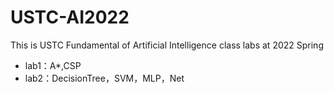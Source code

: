 # USTC-AI2022
This is USTC Fundamental of Artificial Intelligence class labs at 2022 Spring
* lab1：A*,CSP
* lab2：DecisionTree，SVM，MLP，Net
